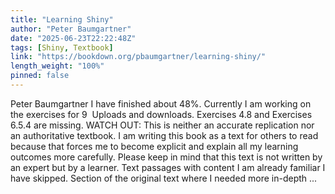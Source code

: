 ```yaml
---
title: "Learning Shiny"
author: "Peter Baumgartner"
date: "2025-06-23T22:22:48Z"
tags: [Shiny, Textbook]
link: "https://bookdown.org/pbaumgartner/learning-shiny/"
length_weight: "100%"
pinned: false
---
```


Peter Baumgartner I have finished about 48%. Currently I am working on the exercises for 9  Uploads and downloads. Exercises 4.8 and Exercises 6.5.4 are missing. WATCH OUT: This is neither an accurate replication nor an authoritative textbook. I am writing this book as a text for others to read because that forces me to become explicit and explain all my learning outcomes more carefully. Please keep in mind that this text is not written by an expert but by a learner. Text passages with content I am already familiar I have skipped. Section of the original text where I needed more in-depth ...
